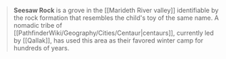 > **Seesaw Rock** is a grove in the [[Marideth River valley]] identifiable by the rock formation that resembles the child's toy of the same name. A nomadic tribe of [[PathfinderWiki/Geography/Cities/Centaur|centaurs]], currently led by [[Qallak]], has used this area as their favored winter camp for hundreds of years.








